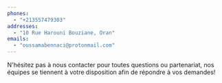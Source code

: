 ```yaml
---
phones:
  - "+213557479303"
addresses:
  - "10 Rue Harouni Bouziane, Oran"
emails:
  - "oussamabennaci@protonmail.com"
---
```


N'hésitez pas à nous contacter pour toutes questions ou partenariat, nos équipes se tiennent à votre disposition afin de répondre à vos demandes!